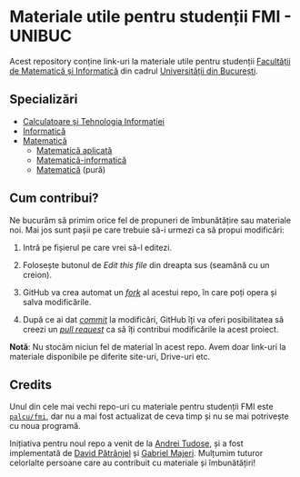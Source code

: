 # Materiale utile pentru studenții FMI - UNIBUC

Acest repository conține link-uri la materiale utile pentru studenții [Facultății de Matematică și Informatică](https://fmi.unibuc.ro/) din cadrul [Universității din București](https://unibuc.ro/).

## Specializări

- [Calculatoare și Tehnologia Informației](Specializări/CTI/README.md)
- [Informatică](Specializări/Informatică/README.md)
- [Matematică](Specializări/Matematică/README.md)
  - [Matematică aplicată](Specializări/Matematică/Aplicată/README.md)
  - [Matematică-informatică](Specializări/Matematică/Informatică/README.md)
  - [Matematică](Specializări/Matematică/Pură/README.md) (pură)

## Cum contribui?

Ne bucurăm să primim orice fel de propuneri de îmbunătățire sau materiale noi. Mai jos sunt pașii pe care trebuie să-i urmezi ca să propui modificări:

1. Intră pe fișierul pe care vrei să-l editezi.

2. Folosește butonul de _Edit this file_ din dreapta sus (seamănă cu un creion).

3. GitHub va crea automat un [_fork_](https://docs.github.com/en/get-started/quickstart/fork-a-repo) al acestui repo, în care poți opera și salva modificările.

4. După ce ai dat [_commit_](https://github.com/git-guides/git-commit) la modificări, GitHub îți va oferi posibilitatea să creezi un [_pull request_](https://docs.github.com/en/pull-requests/collaborating-with-pull-requests/proposing-changes-to-your-work-with-pull-requests/about-pull-requests) ca să îți contribui modificările la acest proiect.

**Notă**: Nu stocăm niciun fel de material în acest repo. Avem doar link-uri la materiale disponibile pe diferite site-uri, Drive-uri etc.

## Credits

Unul din cele mai vechi repo-uri cu materiale pentru studenții FMI este [`palcu/fmi`](https://github.com/palcu/fmi), dar nu a mai fost actualizat de ceva timp și nu se mai potrivește cu noua programă.

Inițiativa pentru noul repo a venit de la [Andrei Tudose](https://github.com/andreitudose2000), și a fost implementată de [David Pătrânjel](https://github.com/DavidPatranjel) și [Gabriel Majeri](https://github.com/GabrielMajeri/). Mulțumim tuturor celorlalte persoane care au contribuit cu materiale și îmbunătățiri!
